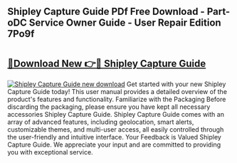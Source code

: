 ## Shipley Capture Guide PDf Free Download - Part-oDC Service Owner Guide - User Repair Edition 7Po9f

# <h2><a href="http://bc46797.oget.top/?id=Shipley+Capture+Guide">🔗Download New 👉🔴 Shipley Capture Guide</a></h2>

[![Shipley Capture Guide new download](https://i.imgur.com/5g1atiW.png)](http://bc46797.oget.top/?id=Shipley+Capture+Guide)
Get started with your new Shipley Capture Guide today! This user manual provides a detailed overview of the product's features and functionality. Familiarize with the Packaging Before discarding the packaging, please ensure you have kept all necessary accessories Shipley Capture Guide. Shipley Capture Guide comes with an array of advanced features, including geolocation, smart alerts, customizable themes, and multi-user access, all easily controlled through the user-friendly and intuitive interface. Your Feedback is Valued Shipley Capture Guide. We appreciate your input and are committed to providing you with exceptional service.
